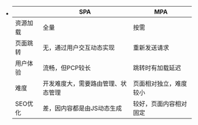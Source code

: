 - ||SPA|MPA|
  |--|--|--|
  |资源加载|全量|按需|
  |页面跳转|无，通过用户交互动态实现|重新发送请求|
  |用户体验|流畅，但PCP较长|跳转时有加载延迟|
  |难度|开发难度大，需要路由管理、状态管理|页面相对独立，难度较小|
  |SEO优化|差，因内容都是由JS动态生成|较好，页面内容相对固定|